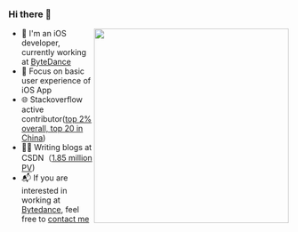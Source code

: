 
### Hi there 👋

<img align="right" src="https://github-readme-stats.vercel.app/api?username=ZhipingYang&show_icons=true&icon_color=CE1D2D&text_color=718096&bg_color=ffffff&hide_title=true" width="350"/>

- 💼 I'm an iOS developer, currently working at [ByteDance](https://www.bytedance.com/)
- 🌱 Focus on basic user experience of iOS App
- 🌐 Stackoverflow active contributor([top 2% overall, top 20 in China](https://stackoverflow.com/users/3940672/leo))
- ✍🏻 Writing blogs at CSDN（[1.85 million PV](https://blog.csdn.net/hello_hwc))
- 📬 If you are interested in working at [Bytedance](https://job.bytedance.com/society/), feel free to [contact me](https://github.com/LeoMobileDeveloper/Blogs/issues/5)

